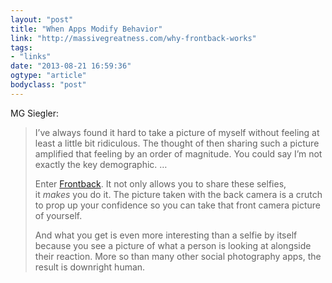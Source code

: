 ```yaml
---
layout: "post"
title: "When Apps Modify Behavior"
link: "http://massivegreatness.com/why-frontback-works"
tags: 
- "links"
date: "2013-08-21 16:59:36"
ogtype: "article"
bodyclass: "post"
---
```


MG Siegler:

> I’ve always found it hard to take a picture of myself without feeling at least a little bit ridiculous. The thought of then sharing such a picture amplified that feeling by an order of magnitude. You could say I’m not exactly the key demographic. …
> 
> Enter [Frontback](http://frontback.me/). It not only allows you to share these selfies, it *makes* you do it. The picture taken with the back camera is a crutch to prop up your confidence so you can take that front camera picture of yourself.
> 
> And what you get is even more interesting than a selfie by itself because you see a picture of what a person is looking at alongside their reaction. More so than many other social photography apps, the result is downright human.